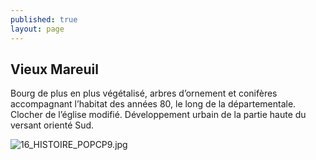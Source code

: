 ```yaml
---
published: true
layout: page
---
```

## Vieux Mareuil

Bourg de plus en plus végétalisé, arbres d’ornement et conifères accompagnant l’habitat des années 80, le long de la départementale. Clocher de l’église modifié. Développement urbain de la partie haute du versant orienté Sud. 

![16_HISTOIRE_POPCP9.jpg]({{site.baseurl}}/data/images/16/histoire/16_HISTOIRE_POPCP9.jpg)

